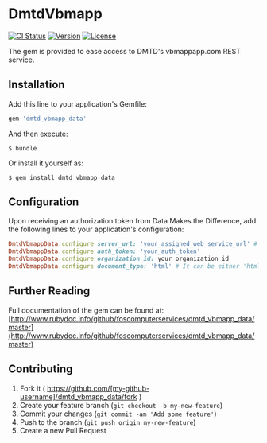 # DmtdVbmapp

[![CI Status](http://img.shields.io/travis/foscomputerservices/dmtd_vbmapp_data.svg?style=flat)](https://travis-ci.org/foscomputerservices/dmtd_vbmapp_data)
[![Version](https://img.shields.io/gem/v/dmtd_vbmapp_data.svg?style=flat)](http://www.rubydoc.info/github/foscomputerservices/dmtd_vbmapp_data/master)
[![License](https://img.shields.io/github/license/foscomputerservices/dmtd_vbmapp_data.svg?style=flat)](http://www.rubydoc.info/github/foscomputerservices/dmtd_vbmapp_data/master)

The gem is provided to ease access to DMTD's vbmappapp.com REST service.

## Installation

Add this line to your application's Gemfile:

```ruby
gem 'dmtd_vbmapp_data'
```

And then execute:

    $ bundle

Or install it yourself as:

    $ gem install dmtd_vbmapp_data

## Configuration

Upon receiving an authorization token from Data Makes the Difference, add the following lines to your application's configuration: 

```ruby
DmtdVbmappData.configure server_url: 'your_assigned_web_service_url' # It can also be 'http://data-sandbox.vbmappapp.com' for testing purposes
DmtdVbmappData.configure auth_token: 'your_auth_token'
DmtdVbmappData.configure organization_id: your_organization_id
DmtdVbmappData.configure document_type: 'html' # It can be either 'html' or 'text' 
```

## Further Reading

Full documentation of the gem can be found at: [http://www.rubydoc.info/github/foscomputerservices/dmtd_vbmapp_data/master](http://www.rubydoc.info/github/foscomputerservices/dmtd_vbmapp_data/master)  

## Contributing

1. Fork it ( https://github.com/[my-github-username]/dmtd_vbmapp_data/fork )
2. Create your feature branch (`git checkout -b my-new-feature`)
3. Commit your changes (`git commit -am 'Add some feature'`)
4. Push to the branch (`git push origin my-new-feature`)
5. Create a new Pull Request
